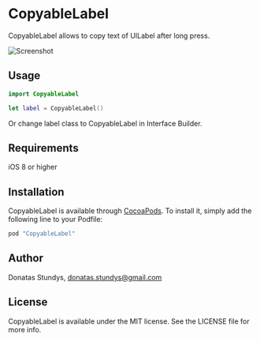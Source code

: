 # CopyableLabel

CopyableLabel allows to copy text of UILabel after long press.

![Screenshot](http://i.imgur.com/ukNVqWf.png)

## Usage

```swift
import CopyableLabel

let label = CopyableLabel()
```

Or change label class to CopyableLabel in Interface Builder.

## Requirements

iOS 8 or higher

## Installation

CopyableLabel is available through [CocoaPods](http://cocoapods.org). To install
it, simply add the following line to your Podfile:

```ruby
pod "CopyableLabel"
```

## Author

Donatas Stundys, donatas.stundys@gmail.com

## License

CopyableLabel is available under the MIT license. See the LICENSE file for more info.
